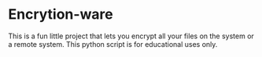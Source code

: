 # Encrytion-ware
This is a fun little project that lets you encrypt all your files on the system or a remote system. This python script is for educational uses only.

